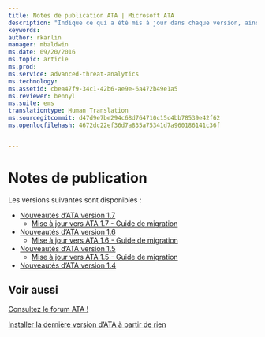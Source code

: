 ```yaml
---
title: Notes de publication ATA | Microsoft ATA
description: "Indique ce qui a été mis à jour dans chaque version, ainsi que les problèmes connus et les guides de migration"
keywords: 
author: rkarlin
manager: mbaldwin
ms.date: 09/20/2016
ms.topic: article
ms.prod: 
ms.service: advanced-threat-analytics
ms.technology: 
ms.assetid: cbea47f9-34c1-42b6-ae9e-6a472b49e1a5
ms.reviewer: bennyl
ms.suite: ems
translationtype: Human Translation
ms.sourcegitcommit: d47d9e7be294c68d764710c15c4bb78539e42f62
ms.openlocfilehash: 4672dc22ef36d7a835a75341d7a960186141c36f


---
```


# Notes de publication
Les versions suivantes sont disponibles :

- [Nouveautés d’ATA version 1.7](whats-new-version-1.7.md)
   - [Mise à jour vers ATA 1.7 - Guide de migration](/advanced-threat-analytics/understand-explore/ata-update-1.7-migration-guide)
- [Nouveautés d’ATA version 1.6](whats-new-version-1.6.md)
   - [Mise à jour vers ATA 1.6 - Guide de migration](/advanced-threat-analytics/understand-explore/ata-update-1.6-migration-guide)
- [Nouveautés d’ATA version 1.5](whats-new-version-1.5.md)
   - [Mise à jour vers ATA 1.5 - Guide de migration](/advanced-threat-analytics/understand-explore/ata-update-1.5-migration-guide)
- [Nouveautés d’ATA version 1.4](whats-new-version-1.4.md)

## Voir aussi
[Consultez le forum ATA !](https://social.technet.microsoft.com/Forums/security/home?forum=mata)

[Installer la dernière version d’ATA à partir de rien](/advanced-threat-analytics/deploy-use/install-ata)



<!--HONumber=Sep16_HO4-->


